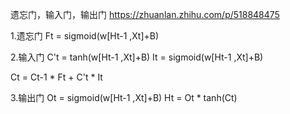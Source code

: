 遗忘门，输入门，输出门
https://zhuanlan.zhihu.com/p/518848475

1.遗忘门
Ft = sigmoid(w[Ht-1 ,Xt]+B)

2.输入门
C't = tanh(w[Ht-1 ,Xt]+B)
It = sigmoid(w[Ht-1 ,Xt]+B)

Ct = Ct-1 * Ft + C't * It

3.输出门
Ot = sigmoid(w[Ht-1 ,Xt]+B)
Ht = Ot * tanh(Ct)